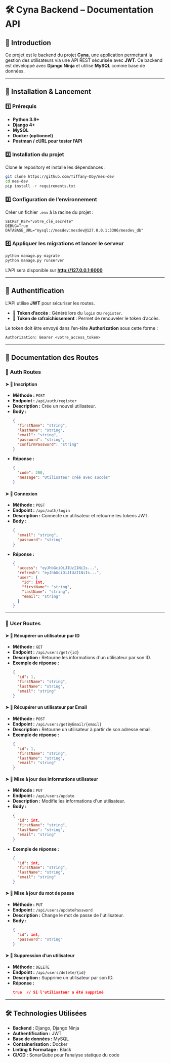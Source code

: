# 🛠️ Cyna Backend – Documentation API

## 📌 Introduction
Ce projet est le backend du projet **Cyna**, une application permettant la gestion des utilisateurs via une API REST sécurisée avec **JWT**. Ce backend est développé avec **Django Ninja** et utilise **MySQL** comme base de données.

---

## 🚀 Installation & Lancement

### 1️⃣ Prérequis
- **Python 3.9+**
- **Django 4+**
- **MySQL**
- **Docker (optionnel)**
- **Postman / cURL pour tester l’API**

### 2️⃣ Installation du projet
Clone le repository et installe les dépendances :
```bash
git clone https://github.com/Tiffany-Dby/mes-dev
cd mes-dev
pip install -r requirements.txt
```

### 3️⃣ Configuration de l’environnement
Créer un fichier `.env` à la racine du projet :
```env
SECRET_KEY="votre_clé_secrète"
DEBUG=True
DATABASE_URL="mysql://mesdev:mesdev@127.0.0.1:3306/mesdev_db"
```

### 4️⃣ Appliquer les migrations et lancer le serveur
```bash
python manage.py migrate
python manage.py runserver
```
L’API sera disponible sur **http://127.0.0.1:8000**

---

## 🔐 Authentification
L'API utilise **JWT** pour sécuriser les routes.
- 🔑 **Token d’accès** : Généré lors du `login` ou `register`.
- 🔄 **Token de rafraîchissement** : Permet de renouveler le token d’accès.

Le token doit être envoyé dans l’en-tête **Authorization** sous cette forme :
```
Authorization: Bearer <votre_access_token>
```

---

## 📡 **Documentation des Routes**

### 🔹 **Auth Routes**
#### ➤ **📌 Inscription**
- **Méthode :** `POST`
- **Endpoint :** `/api/auth/register`
- **Description :** Crée un nouvel utilisateur.
- **Body :**
  ```json
  {
    "firstName": "string",
    "lastName": "string",
    "email": "string",
    "password": "string",
    "confirmPassword": "string"
  }
  ```
- **Réponse :**
  ```json
  {
    "code": 200,
    "message": "Utilisateur créé avec succès"
  }
  ```

#### ➤ **📌 Connexion**
- **Méthode :** `POST`
- **Endpoint :** `/api/auth/login`
- **Description :** Connecte un utilisateur et retourne les tokens JWT.
- **Body :**
  ```json
  {
    "email": "string",
    "password": "string"
  }
  ```
- **Réponse :**
  ```json
  {
    "access": "eyJhbGciOiJIUzI1NiIs...",
    "refresh": "eyJhbGciOiJIUzI1NiIs...",
    "user": {
      "id": int,
      "firstName": "string",
      "lastName": "string",
      "email": "string"
    }
  }
  ````

---

### 🔹 **User Routes**
#### ➤ **📌 Récupérer un utilisateur par ID**
- **Méthode :** `GET`
- **Endpoint :** `/api/users/get/{id}`
- **Description :** Retourne les informations d'un utilisateur par son ID.
- **Exemple de réponse :**
  ```json
  {
    "id": 1,
    "firstName": "string",
    "lastName": "string",
    "email": "string"
  }
  ```

#### ➤ **📌 Récupérer un utilisateur par Email**
- **Méthode :** `POST`
- **Endpoint :** `/api/users/getByEmail/{email}`
- **Description :** Retourne un utilisateur à partir de son adresse email.
- **Exemple de réponse :**
  ```json
  {
    "id": 1,
    "firstName": "string",
    "lastName": "string",
    "email": "string"
  }
  ```

#### ➤ **📌 Mise à jour des informations utilisateur**
- **Méthode :** `PUT`
- **Endpoint :** `/api/users/update`
- **Description :** Modifie les informations d'un utilisateur.
- **Body :**
  ```json
  {
    "id": int,
    "firstName": "string",
    "lastName": "string",
    "email": "string"
  }
  ```
- **Exemple de réponse :**
  ```json
  {
    "id": int,
    "firstName": "string",
    "lastName": "string",
    "email": "string"
  }
  ```

#### ➤ **📌 Mise à jour du mot de passe**
- **Méthode :** `PUT`
- **Endpoint :** `/api/users/updatePassword`
- **Description :** Change le mot de passe de l'utilisateur.
- **Body :**
  ```json
  {
    "id": int,
    "password": "string"
  }
  ```

#### ➤ **📌 Suppression d’un utilisateur**
- **Méthode :** `DELETE`
- **Endpoint :** `/api/users/delete/{id}`
- **Description :** Supprime un utilisateur par son ID.
- **Réponse :**
  ```json
  true  // Si l'utilisateur a été supprimé
  ```

---

## 🛠️ **Technologies Utilisées**
- **Backend :** Django, Django Ninja
- **Authentification :** JWT
- **Base de données :** MySQL
- **Containerisation :** Docker
- **Linting & Formatage :** Black
- **CI/CD :** SonarQube pour l’analyse statique du code
